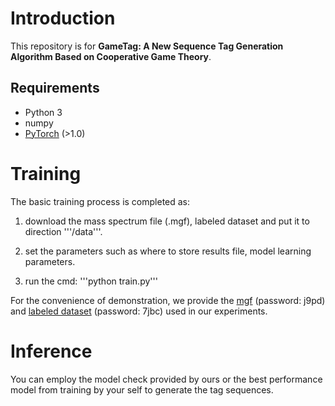 # Introduction
This repository is for **GameTag: A New Sequence Tag Generation Algorithm Based on Cooperative Game Theory**.

## Requirements
* Python 3
* numpy
* [PyTorch](http://pytorch.org/) (>1.0)


# Training 

The basic training process is completed as: 

1. download the mass spectrum file (.mgf), labeled dataset and put it to direction '''/data'''. 

2. set the parameters such as where to store results file, model learning parameters. 

3. run the cmd: '''python train.py''' 

For the convenience of demonstration, we provide the [mgf](https://pan.baidu.com/s/1yodL2z1cL7pqn_2Cnu1ydg) (password: j9pd) and [labeled dataset](https://pan.baidu.com/s/1t4vbJ_E2Pr1M4ajS93sQkg) (password: 7jbc) used in our experiments.


# Inference 

You can employ the model check provided by ours or the best performance model from training by your self to generate the tag sequences. 


